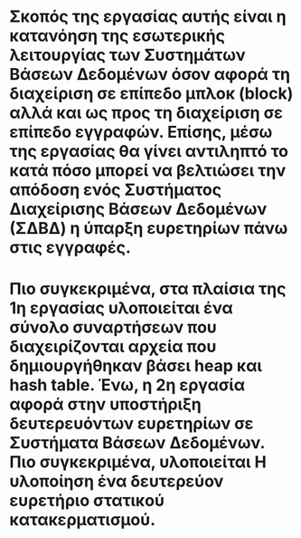 # Σκοπός της εργασίας αυτής είναι η κατανόηση της εσωτερικής λειτουργίας των Συστημάτων Βάσεων Δεδομένων όσον αφορά τη διαχείριση σε επίπεδο μπλοκ (block) αλλά και ως προς τη διαχείριση σε επίπεδο εγγραφών. Επίσης, μέσω της εργασίας θα γίνει αντιληπτό το κατά πόσο μπορεί να βελτιώσει την απόδοση ενός Συστήματος Διαχείρισης Βάσεων Δεδομένων (ΣΔΒΔ) η ύπαρξη ευρετηρίων πάνω στις εγγραφές.

# Πιο συγκεκριμένα, στα πλαίσια της 1η εργασίας υλοποιείται ένα σύνολο συναρτήσεων που διαχειρίζονται αρχεία που δημιουργήθηκαν βάσει heap και hash table. Ένω, η 2η εργασία αφορά στην υποστήριξη δευτερευόντων ευρετηρίων σε Συστήματα Βάσεων Δεδομένων. Πιο συγκεκριμένα, υλοποιείται Η υλοποίηση ένα δευτερεύον ευρετήριο στατικού κατακερματισμού.
